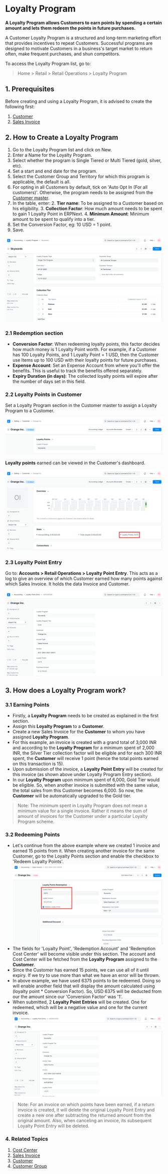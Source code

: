 
# Loyalty Program



**A Loyalty Program allows Customers to earn points by spending a certain amount and lets them redeem the points in future purchases.**


A Customer Loyalty Program is a structured and long-term marketing effort that provides incentives to repeat Customers. Successful programs are designed to motivate Customers in a business's target market to return often, make frequent purchases, and shun competitors.


To access the Loyalty Program list, go to:



> 
> Home > Retail > Retail Operations > Loyalty Program
> 
> 
> 


## 1. Prerequisites


Before creating and using a Loyalty Program, it is advised to create the following first:


1. [Customer](/docs/en/CRM/customer)
2. [Sales Invoice](/docs/en/accounts/sales-invoice)


## 2. How to Create a Loyalty Program


1. Go to the Loyalty Program list and click on New.
2. Enter a Name for the Loyalty Program.
3. Select whether the program is Single Tiered or Multi Tiered (gold, silver, etc).
4. Set a start and end date for the program.
5. Select the Customer Group and Territory for which this program is applicable, the default is all.
6. For opting in all Customers by default, tick on 'Auto Opt In (For all customers)'. Otherwise, the program needs to be assigned from the [Customer master](/docs/en/accounts/loyalty-program#22-loyalty-points-in-customer).
7. In the table, enter:
	2. **Tier name**: To be assigned to a Customer based on his eligibility.
	3. **Collection Factor**: How much amount needs to be spent to gain 1 Loyalty Point in ERPNext.
	4. **Minimum Amount**: Minimum amount to be spent to qualify into a tier.
8. Set the Conversion Factor, eg: 10 USD = 1 point.
9. Save.


![Loyalty Program](/files/loyalty-program.png)


### 2.1 Redemption section


* **Conversion Factor**: When redeeming loyalty points, this factor decides how much money is 1 Loyalty Point worth. For example, if a Customer has 100 Loyalty Points, and 1 Loyalty Point = 1 USD, then the Customer use Items up to 100 USD with their loyalty points for future purchases.
* **Expense Account**: Set an Expense Account from where you'll offer the benefits. This is useful to track the benefits offered separately.
* **Expiry Duration (in days)**: The collected loyalty points will expire after the number of days set in this field.


### 2.2 Loyalty Points in Customer


Set a Loyalty Program section in the Customer master to assign a Loyalty Program to a Customer.


![Loyalty Program in Customer](/files/loyalty-program-in-customer.png)


**Loyalty points** earned can be viewed in the Customer's dashboard.


![Loyalty Points](/files/loyalty-points-in-customer.png)


### 2.3 Loyalty Point Entry


Go to: **Accounts > Retail Operations > Loyalty Point Entry**.
This acts as a log to give an overview of which Customer earned how many points against which Sales Invoice. It holds the data Invoice and Customer.


![Loyalty Program Entry](/files/loyalty-program-entry.png)


## 3. How does a Loyalty Program work?


### 3.1 Earning Points


* Firstly, a **Loyalty Program** needs to be created as explained in the first section.
* Assign this **Loyalty Program** to a **Customer**.
* Create a new Sales Invoice for the **Customer** to whom you have assigned **Loyalty Program**.
* For this example, an invoice is created with a grand total of 3,000 INR and according to the **Loyalty Program** for a minimum spent of 2,000 INR, the Silver Tier collection factor will be eligible and for each 300 INR spent, the **Customer** will receive 1 point (hence the total points earned on this transaction is 15).
* Upon submission of the invoice, a **Loyalty Point Entry** will be created for this invoice (as shown above under Loyalty Program Entry section).
* In our **Loyalty Program** upon minimum spent of 6,000, Gold Tier would be eligible. So, when another invoice is submitted with the same value, the total sales from this Customer becomes 6,000. So now, the **Customer** will be automatically upgraded to the Gold tier.



> 
> Note: The minimum spent in Loyalty Program does not mean a minimum value for a single invoice. Rather it means the sum of amount of invoices for the Customer under a particular Loyalty Program scheme.
> 
> 
> 


### 3.2 Redeeming Points


* Let's continue from the above example where we created 1 invoice and earned 15 points from it. When creating another invoice for the same Customer, go to the Loyalty Points section and enable the checkbox to 'Redeem Loyalty Points'.
![Redeem Loyalty Points](/files/redeem-loyalty-points.png)
* The fields for 'Loyalty Point', 'Redemption Account' and 'Redemption Cost Center' will become visible under this section. The account and Cost Center will be fetched from the **Loyalty Program** assigned to the **Customer**.
* Since the Customer has earned 15 points, we can use all of it until expiry. If we try to use more than what we have an error will be thrown.
* In above example, we have used 6375 points to be redeemed. Doing so will enable another field that will display the amount calculated using (loyalty point \* Conversion Factor). So, USD 6375 will be deducted from our the amount since our 'Conversion Factor' was '1'.
* When submitted, 2 **Loyalty Point Entries** will be created. One for redeemed, which will be a negative value and one for the current invoice.
![Loyalty Point](/files/loyalty-point-entry-redeem.png)



> 
> Note: For an invoice on which points have been earned, if a return invoice is created, it will delete the original Loyalty Point Entry and create a new one after subtracting the returned amount from the original amount. Also, when canceling an invoice, its subsequent Loyalty Point Entry will be deleted.
> 
> 
> 


### 4. Related Topics


1. [Cost Center](/docs/en/accounts/cost-center)
2. [Sales Invoice](/docs/en/accounts/sales-invoice)
3. [Customer](/docs/en/CRM/customer)
4. [Customer Group](/docs/en/CRM/customer-group)




